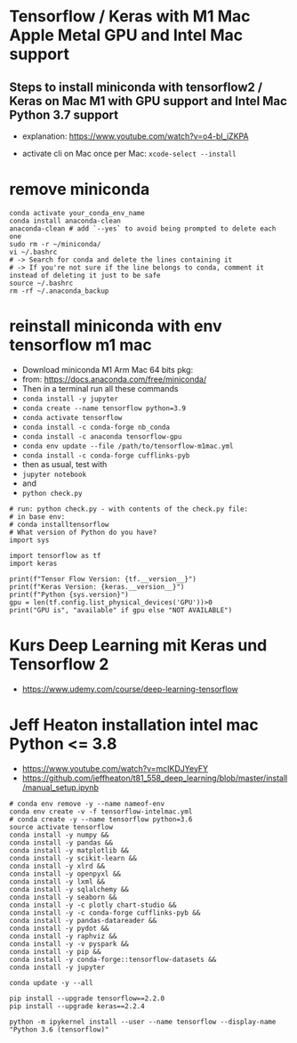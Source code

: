
# Tensorflow / Keras with M1 Mac Apple Metal GPU and Intel Mac support
## Steps to install miniconda with tensorflow2 / Keras on Mac M1 with GPU support and Intel Mac Python 3.7 support

- explanation: https://www.youtube.com/watch?v=o4-bI_iZKPA

- activate cli on Mac once per Mac: `xcode-select --install`

# remove miniconda
```
conda activate your_conda_env_name
conda install anaconda-clean
anaconda-clean # add `--yes` to avoid being prompted to delete each one
sudo rm -r ~/miniconda/
vi ~/.bashrc
# -> Search for conda and delete the lines containing it
# -> If you're not sure if the line belongs to conda, comment it instead of deleting it just to be safe
source ~/.bashrc
rm -rf ~/.anaconda_backup
```

# reinstall miniconda with env tensorflow m1 mac
- Download miniconda M1 Arm Mac 64 bits pkg:
- from: https://docs.anaconda.com/free/miniconda/
- Then in a terminal run all these commands
- `conda install -y jupyter`
- `conda create --name tensorflow python=3.9`
- `conda activate tensorflow`
- `conda install -c conda-forge nb_conda`
- `conda install -c anaconda tensorflow-gpu`
- `conda env update --file /path/to/tensorflow-m1mac.yml`
- `conda install -c conda-forge cufflinks-pyb`
- then as usual, test with
- `jupyter notebook`
- and
- `python check.py`
```
# run: python check.py - with contents of the check.py file:
# in base env:
# conda installtensorflow
# What version of Python do you have?
import sys

import tensorflow as tf
import keras

print(f"Tensor Flow Version: {tf.__version__}")
print(f"Keras Version: {keras.__version__}")
print(f"Python {sys.version}")
gpu = len(tf.config.list_physical_devices('GPU'))>0
print("GPU is", "available" if gpu else "NOT AVAILABLE")
```

# Kurs Deep Learning mit Keras und Tensorflow 2
- https://www.udemy.com/course/deep-learning-tensorflow
# Jeff Heaton installation intel mac Python <= 3.8
- https://www.youtube.com/watch?v=mcIKDJYeyFY
- https://github.com/jeffheaton/t81_558_deep_learning/blob/master/install/manual_setup.ipynb
```
# conda env remove -y --name nameof-env
conda env create -v -f tensorflow-intelmac.yml
# conda create -y --name tensorflow python=3.6
source activate tensorflow
conda install -y numpy &&
conda install -y pandas &&
conda install -y matplotlib &&
conda install -y scikit-learn &&
conda install -y xlrd &&
conda install -y openpyxl &&
conda install -y lxml &&
conda install -y sqlalchemy &&
conda install -y seaborn &&
conda install -y -c plotly chart-studio &&
conda install -y -c conda-forge cufflinks-pyb &&
conda install -y pandas-datareader &&
conda install -y pydot &&
conda install -y raphviz &&
conda install -y -v pyspark &&
conda install -y pip &&
conda install -y conda-forge::tensorflow-datasets &&
conda install -y jupyter

conda update -y --all

pip install --upgrade tensorflow==2.2.0
pip install --upgrade keras==2.2.4

python -m ipykernel install --user --name tensorflow --display-name "Python 3.6 (tensorflow)"
```
